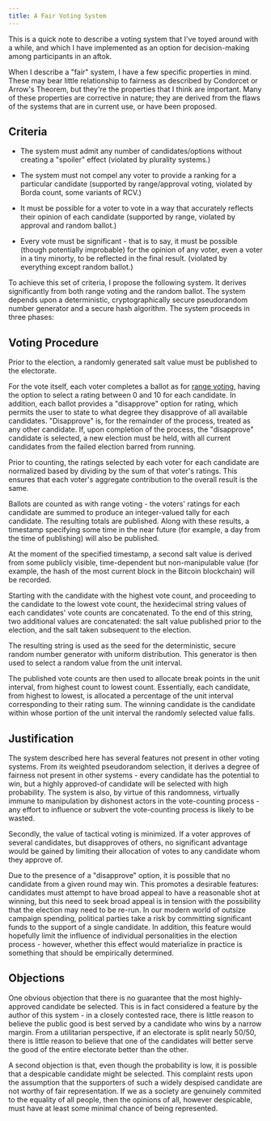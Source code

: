 ```yaml
---
title: A Fair Voting System
---
```


This is a quick note to describe a voting system that I've toyed around with a
while, and which I have implemented as an option for decision-making among
participants in an aftok. 

When I describe a "fair" system, I have a few specific properties in mind.
These may bear little relationship to fairness as described by Condorcet or
Arrow's Theorem, but they're the properties that I think are important. Many of
these properties are corrective in nature; they are derived from the flaws of
the systems that are in current use, or have been proposed.

Criteria
--------

* The system must admit any number of candidates/options without creating a
  "spoiler" effect (violated by plurality systems.)

* The system must not compel any voter to provide a ranking for a particular
  candidate (supported by range/approval voting, violated by Borda count, some
  variants of RCV.)

* It must be possible for a voter to vote in a way that accurately reflects
  their opinion of each candidate (supported by range, violated by approval and
  random ballot.)

* Every vote must be significant - that is to say, it must be possible (though
  potentially improbable) for the opinion of any voter, even a voter in a tiny
  minorty, to be reflected in the final result. (violated by everything except
  random ballot.)

To achieve this set of criteria, I propose the following system. It derives
significantly from both range voting and the random ballot. The system depends
upon a deterministic, cryptographically secure pseudorandom number generator
and a secure hash algorithm. The system proceeds in three phases:

Voting Procedure
----------------

Prior to the election, a randomly generated salt value must be published to the
electorate. 

For the vote itself, each voter completes a ballot as for [range
voting](https://en.wikipedia.org/wiki/Range_voting), having the option to
select a rating between 0 and 10 for each candidate. In addition, each ballot
provides a "disapprove" option for rating, which permits the user to state to
what degree they disapprove of all available candidates. "Disapprove" is, for
the remainder of the process, treated as any other candidate. If, upon
completion of the process, the "disapprove" candidate is selected, a new
election must be held, with all current candidates from the failed election
barred from running.

Prior to counting, the ratings selected by each voter for each candidate are
normalized based by dividing by the sum of that voter's ratings. This ensures
that each voter's aggregate contribution to the overall result is the same.

Ballots are counted as with range voting - the voters' ratings for each
candidate are summed to produce an integer-valued tally for each candidate.
The resulting totals are published. Along with these results, a timestamp
specifying some time in the near future (for example, a day from the time of
publishing) will also be published.

At the moment of the specified timestamp, a second salt value is derived from
some publicly visible, time-dependent but non-manipulable value (for example,
the hash of the most current block in the Bitcoin blockchain) will be recorded.

Starting with the candidate with the highest vote count, and proceeding to the
candidate to the lowest vote count, the hexidecimal string values of each
candidates' vote counts are concatenated. To the end of this string, two
additional values are concatenated: the salt value published prior to the
election, and the salt taken subsequent to the election.

The resulting string is used as the seed for the deterministic, secure random
number generator with uniform distribution. This generator is then used to
select a random value from the unit interval.

The published vote counts are then used to allocate break points in the unit
interval, from highest count to lowest count. Essentially, each candidate, from
highest to lowest, is allocated a percentage of the unit interval corresponding
to their rating sum. The winning candidate is the candidate within whose
portion of the unit interval the randomly selected value falls.

Justification
-------------

The system described here has several features not present in other voting
systems.  From its weighted pseudorandom selection, it derives a degree of
fairness not present in other systems - every candidate has the potential to
win, but a highly approved-of candidate will be selected with high probability.
The system is also, by virtue of this randomness, virtually immune to
manipulation by dishonest actors in the vote-counting process - any effort to
influence or subvert the vote-counting process is likely to be wasted.

Secondly, the value of tactical voting is minimized. If a voter approves of
several candidates, but disapproves of others, no significant advantage would
be gained by limiting their allocation of votes to any candidate whom they
approve of.

Due to the presence of a "disapprove" option, it is possible that no candidate
from a given round may win. This promotes a desirable features: candidates must
attempt to have broad appeal to have a reasonable shot at winning, but this
need to seek broad appeal is in tension with the possibility that the election
may need to be re-run. In our modern world of outsize campaign spending,
political parties take a risk by committing significant funds to the support of
a single candidate. In addition, this feature would hopefully limit the
influence of individual personalities in the election process - however,
whether this effect would materialize in practice is something that should be
empirically determined.

Objections
----------

One obvious objection that there is no guarantee that the most highly-approved
candidate be selected. This is in fact considered a feature by the author of
this system - in a closely contested race, there is little reason to believe
the public good is best served by a candidate who wins by a narrow margin.
From a utilitarian perspective, if an electorate is split nearly 50/50, there
is little reason to believe that one of the candidates will better serve the
good of the entire electorate better than the other.

A second objection is that, even though the probability is low, it is possible
that a despicable candidate might be selected. This complaint rests upon the
assumption that the supporters of such a widely despised candidate are not
worthy of fair representation. If we as a society are genuinely commited to the
equality of all people, then the opinions of all, however despicable, must have
at least some minimal chance of being represented.
